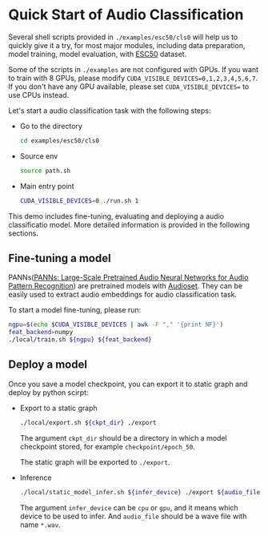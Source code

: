 # Quick Start of Audio Classification
Several shell scripts provided in `./examples/esc50/cls0` will help us to quickly give it a try, for most major modules, including data preparation, model training, model evaluation, with [ESC50](ttps://github.com/karolpiczak/ESC-50) dataset.

Some of the scripts in `./examples` are not configured with GPUs. If you want to train with 8 GPUs, please modify `CUDA_VISIBLE_DEVICES=0,1,2,3,4,5,6,7`. If you don't have any GPU available, please set `CUDA_VISIBLE_DEVICES=` to use CPUs instead.

Let's start a audio classification task with the following steps:

- Go to the directory

    ```bash
    cd examples/esc50/cls0
    ```

- Source env
    ```bash
    source path.sh
    ```

- Main entry point
    ```bash
    CUDA_VISIBLE_DEVICES=0 ./run.sh 1
    ```

This demo includes fine-tuning, evaluating and deploying a audio classificatio model. More detailed information is provided in the following sections. 

## Fine-tuning a model
PANNs([PANNs: Large-Scale Pretrained Audio Neural Networks for Audio Pattern Recognition](https://arxiv.org/pdf/1912.10211.pdf)) are pretrained models with [Audioset](https://research.google.com/audioset/). They can be easily used to extract audio embeddings for audio classification task.

To start a model fine-tuning, please run:
```bash
ngpu=$(echo $CUDA_VISIBLE_DEVICES | awk -F "," '{print NF}')
feat_backend=numpy
./local/train.sh ${ngpu} ${feat_backend}
```

## Deploy a model
Once you save a model checkpoint, you can export it to static graph and deploy by python scirpt:

- Export to a static graph
    ```bash
    ./local/export.sh ${ckpt_dir} ./export
    ```
    The argument `ckpt_dir` should be a directory in which a model checkpoint stored, for example `checkpoint/epoch_50`.

    The static graph will be exported to `./export`.

- Inference
    ```bash
    ./local/static_model_infer.sh ${infer_device} ./export ${audio_file}
    ```
    The argument `infer_device` can be `cpu` or `gpu`, and it means which device to be used to infer. And `audio_file` should be a wave file with name `*.wav`.

